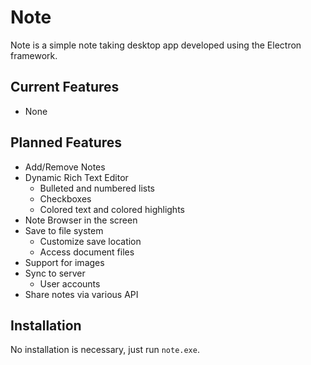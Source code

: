 # Note
Note is a simple note taking desktop app developed using the Electron framework. 
## Current Features
* None
## Planned Features 
* Add/Remove Notes
* Dynamic Rich Text Editor
	* Bulleted and numbered lists
	* Checkboxes 
	* Colored text and colored highlights 
* Note Browser in the screen
* Save to file system
	* Customize save location
	* Access document files
* Support for images
* Sync to server
	* User accounts 
* Share notes via various API

## Installation
No installation is necessary, just run `note.exe`.